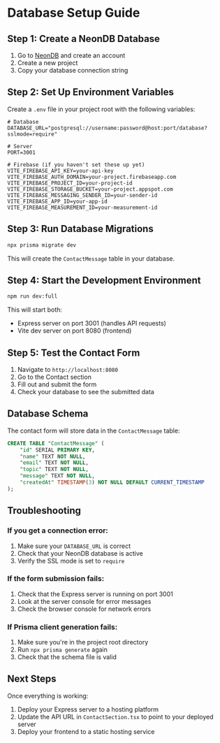 # Database Setup Guide

## Step 1: Create a NeonDB Database

1. Go to [NeonDB](https://neon.tech) and create an account
2. Create a new project
3. Copy your database connection string

## Step 2: Set Up Environment Variables

Create a `.env` file in your project root with the following variables:

```env
# Database
DATABASE_URL="postgresql://username:password@host:port/database?sslmode=require"

# Server
PORT=3001

# Firebase (if you haven't set these up yet)
VITE_FIREBASE_API_KEY=your-api-key
VITE_FIREBASE_AUTH_DOMAIN=your-project.firebaseapp.com
VITE_FIREBASE_PROJECT_ID=your-project-id
VITE_FIREBASE_STORAGE_BUCKET=your-project.appspot.com
VITE_FIREBASE_MESSAGING_SENDER_ID=your-sender-id
VITE_FIREBASE_APP_ID=your-app-id
VITE_FIREBASE_MEASUREMENT_ID=your-measurement-id
```

## Step 3: Run Database Migrations

```bash
npx prisma migrate dev
```

This will create the `ContactMessage` table in your database.

## Step 4: Start the Development Environment

```bash
npm run dev:full
```

This will start both:
- Express server on port 3001 (handles API requests)
- Vite dev server on port 8080 (frontend)

## Step 5: Test the Contact Form

1. Navigate to `http://localhost:8080`
2. Go to the Contact section
3. Fill out and submit the form
4. Check your database to see the submitted data

## Database Schema

The contact form will store data in the `ContactMessage` table:

```sql
CREATE TABLE "ContactMessage" (
    "id" SERIAL PRIMARY KEY,
    "name" TEXT NOT NULL,
    "email" TEXT NOT NULL,
    "topic" TEXT NOT NULL,
    "message" TEXT NOT NULL,
    "createdAt" TIMESTAMP(3) NOT NULL DEFAULT CURRENT_TIMESTAMP
);
```

## Troubleshooting

### If you get a connection error:
1. Make sure your `DATABASE_URL` is correct
2. Check that your NeonDB database is active
3. Verify the SSL mode is set to `require`

### If the form submission fails:
1. Check that the Express server is running on port 3001
2. Look at the server console for error messages
3. Check the browser console for network errors

### If Prisma client generation fails:
1. Make sure you're in the project root directory
2. Run `npx prisma generate` again
3. Check that the schema file is valid

## Next Steps

Once everything is working:
1. Deploy your Express server to a hosting platform
2. Update the API URL in `ContactSection.tsx` to point to your deployed server
3. Deploy your frontend to a static hosting service 